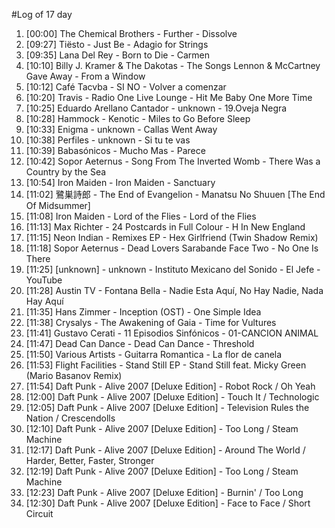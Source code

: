#Log of 17 day

1. [00:00] The Chemical Brothers - Further - Dissolve
1. [09:27] Tiësto - Just Be - Adagio for Strings
1. [09:35] Lana Del Rey - Born to Die - Carmen
1. [10:10] Billy J. Kramer & The Dakotas - The Songs Lennon & McCartney Gave Away - From a Window
1. [10:12] Café Tacvba - SI NO - Volver a comenzar
1. [10:20] Travis - Radio One Live Lounge - Hit Me Baby One More Time
1. [10:25] Eduardo Arellano Cantador - unknown - 19.Oveja Negra
1. [10:28] Hammock - Kenotic - Miles to Go Before Sleep
1. [10:33] Enigma - unknown - Callas Went Away
1. [10:38] Perfiles - unknown - Si tu te vas
1. [10:39] Babasónicos - Mucho Mas - Parece
1. [10:42] Sopor Aeternus - Song From The Inverted Womb - There Was a Country by the Sea
1. [10:54] Iron Maiden - Iron Maiden - Sanctuary
1. [11:02] 鷺巣詩郎 - The End of Evangelion - Manatsu No Shuuen [The End Of Midsummer]
1. [11:08] Iron Maiden - Lord of the Flies - Lord of the Flies
1. [11:13] Max Richter - 24 Postcards in Full Colour - H In New England
1. [11:15] Neon Indian - Remixes EP - Hex Girlfriend (Twin Shadow Remix)
1. [11:18] Sopor Aeternus - Dead Lovers Sarabande Face Two - No One Is There
1. [11:25] [unknown] - unknown - Instituto Mexicano del Sonido - El Jefe - YouTube
1. [11:28] Austin TV - Fontana Bella - Nadie Esta Aquí, No Hay Nadie, Nada Hay Aquí
1. [11:35] Hans Zimmer - Inception (OST) - One Simple Idea
1. [11:38] Crysalys - The Awakening of Gaia - Time for Vultures
1. [11:41] Gustavo Cerati - 11 Episodios Sinfónicos - 01-CANCION ANIMAL
1. [11:47] Dead Can Dance - Dead Can Dance - Threshold
1. [11:50] Various Artists - Guitarra Romantica - La flor de canela
1. [11:53] Flight Facilities - Stand Still EP - Stand Still feat. Micky Green (Mario Basanov Remix)
1. [11:54] Daft Punk - Alive 2007 [Deluxe Edition] - Robot Rock / Oh Yeah
1. [12:00] Daft Punk - Alive 2007 [Deluxe Edition] - Touch It / Technologic
1. [12:05] Daft Punk - Alive 2007 [Deluxe Edition] - Television Rules the Nation / Crescendolls
1. [12:10] Daft Punk - Alive 2007 [Deluxe Edition] - Too Long / Steam Machine
1. [12:17] Daft Punk - Alive 2007 [Deluxe Edition] - Around The World / Harder, Better, Faster, Stronger
1. [12:19] Daft Punk - Alive 2007 [Deluxe Edition] - Too Long / Steam Machine
1. [12:23] Daft Punk - Alive 2007 [Deluxe Edition] - Burnin' / Too Long
1. [12:30] Daft Punk - Alive 2007 [Deluxe Edition] - Face to Face / Short Circuit
